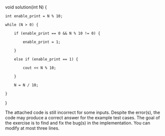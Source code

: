 void solution(int N) {

    int enable_print = N % 10;

    while (N > 0) {

        if (enable_print == 0 && N % 10 != 0) {

            enable_print = 1;

        }

        else if (enable_print == 1) {

            cout << N % 10;

        }

        N = N / 10;

    }

}

The attached code is still incorrect for some inputs. 
Despite the error(s), the code may produce a correct answer 
for the example test cases. The goal of the exercise is to find and fix the bug(s) in the implementation.
You can modify at most three lines.
